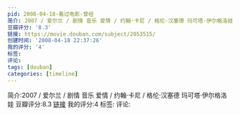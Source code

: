 ```yaml
---
pid: 2008-04-18-看过电影-曾经
简介: 2007 / 爱尔兰 / 剧情 音乐 爱情 / 约翰·卡尼 / 格伦·汉塞德 玛可塔·伊尔格洛娃
豆瓣评分: '8.3'
链接: https://movie.douban.com/subject/2053515/
创建时间: '2008-04-18 22:37:26'
我的评分: '4'
标签:
评论:
tags: [douban]
categories: [timeline]
---
```

简介:2007 / 爱尔兰 / 剧情 音乐 爱情 / 约翰·卡尼 / 格伦·汉塞德 玛可塔·伊尔格洛娃
豆瓣评分:8.3
[链接](https://movie.douban.com/subject/2053515/)
我的评分:4
标签:
评论:
